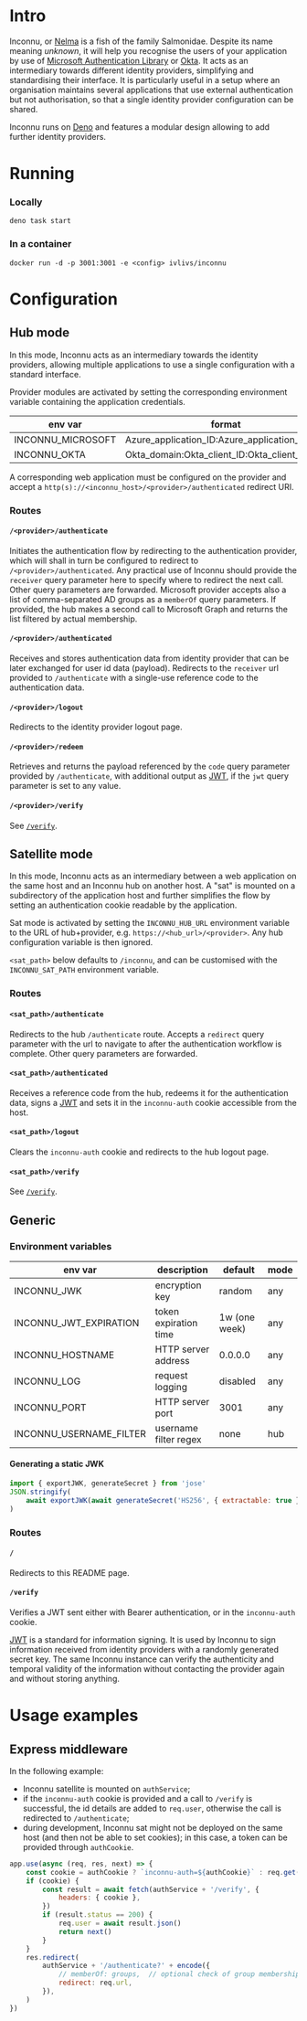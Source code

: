 # Intro

Inconnu, or [Nelma](https://en.wikipedia.org/wiki/Nelma) is a fish of the family
Salmonidae. Despite its name meaning _unknown_, it will help you recognise the
users of your application by use of
[Microsoft Authentication Library](https://docs.microsoft.com/en-us/azure/active-directory/develop/msal-overview)
or [Okta](https://www.okta.com/). It acts as an intermediary towards different
identity providers, simplifying and standardising their interface. It is
particularly useful in a setup where an organisation maintains several
applications that use external authentication but not authorisation, so that a
single identity provider configuration can be shared.

Inconnu runs on [Deno](https://deno.land/) and features a modular design
allowing to add further identity providers.

# Running

### Locally

`deno task start`

### In a container

`docker run -d -p 3001:3001 -e <config> ivlivs/inconnu`

# Configuration

## Hub mode

In this mode, Inconnu acts as an intermediary towards the identity providers,
allowing multiple applications to use a single configuration with a standard
interface.

Provider modules are activated by setting the corresponding environment variable
containing the application credentials.

| env var           | format                                        |
| ----------------- | --------------------------------------------- |
| INCONNU_MICROSOFT | Azure_application_ID:Azure_application_secret |
| INCONNU_OKTA      | Okta_domain:Okta_client_ID:Okta_client_secret |

A corresponding web application must be configured on the provider and accept a
`http(s)://<inconnu_host>/<provider>/authenticated` redirect URI.

### Routes

#### `/<provider>/authenticate`

Initiates the authentication flow by redirecting to the authentication provider,
which will shall in turn be configured to redirect to
`/<provider>/authenticated`. Any practical use of Inconnu should provide the
`receiver` query parameter here to specify where to redirect the next call.
Other query parameters are forwarded. Microsoft provider accepts also a list of
comma-separated AD groups as a `memberOf` query parameters. If provided, the hub
makes a second call to Microsoft Graph and returns the list filtered by actual
membership.

#### `/<provider>/authenticated`

Receives and stores authentication data from identity provider that can be later
exchanged for user id data (payload). Redirects to the `receiver` url provided
to `/authenticate` with a single-use reference code to the authentication data.

#### `/<provider>/logout`

Redirects to the identity provider logout page.

#### `/<provider>/redeem`

Retrieves and returns the payload referenced by the `code` query parameter
provided by `/authenticate`, with additional output as [JWT](#jwt), if the `jwt`
query parameter is set to any value.

#### `/<provider>/verify`

See [`/verify`](#verify).

## Satellite mode

In this mode, Inconnu acts as an intermediary between a web application on the
same host and an Inconnu hub on another host. A "sat" is mounted on a
subdirectory of the application host and further simplifies the flow by setting
an authentication cookie readable by the application.

Sat mode is activated by setting the `INCONNU_HUB_URL` environment variable to
the URL of hub+provider, e.g. `https://<hub_url>/<provider>`. Any hub
configuration variable is then ignored.

`<sat_path>` below defaults to `/inconnu`, and can be customised with the
`INCONNU_SAT_PATH` environment variable.

### Routes

#### `<sat_path>/authenticate`

Redirects to the hub `/authenticate` route. Accepts a `redirect` query parameter
with the url to navigate to after the authentication workflow is complete. Other
query parameters are forwarded.

#### `<sat_path>/authenticated`

Receives a reference code from the hub, redeems it for the authentication data,
signs a [JWT](#jwt) and sets it in the `inconnu-auth` cookie accessible from the
host.

#### `<sat_path>/logout`

Clears the `inconnu-auth` cookie and redirects to the hub logout page.

#### `<sat_path>/verify`

See [`/verify`](#verify).

## Generic

### Environment variables

| env var                 | description           | default       | mode |
| ----------------------- | --------------------- | ------------- | ---- |
| INCONNU_JWK             | encryption key        | random        | any  |
| INCONNU_JWT_EXPIRATION  | token expiration time | 1w (one week) | any  |
| INCONNU_HOSTNAME        | HTTP server address   | 0.0.0.0       | any  |
| INCONNU_LOG             | request logging       | disabled      | any  |
| INCONNU_PORT            | HTTP server port      | 3001          | any  |
| INCONNU_USERNAME_FILTER | username filter regex | none          | hub  |

#### Generating a static JWK

```js
import { exportJWK, generateSecret } from 'jose'
JSON.stringify(
    await exportJWK(await generateSecret('HS256', { extractable: true })),
)
```

### Routes

#### `/`

Redirects to this README page.

#### `/verify` <a name="verify"></a>

Verifies a JWT sent either with Bearer authentication, or in the `inconnu-auth`
cookie.

<a name="jwt"></a>[JWT](https://en.wikipedia.org/wiki/JSON_Web_Token) is a
standard for information signing. It is used by Inconnu to sign information
received from identity providers with a randomly generated secret key. The same
Inconnu instance can verify the authenticity and temporal validity of the
information without contacting the provider again and without storing anything.

# Usage examples

## Express middleware

In the following example:

- Inconnu satellite is mounted on `authService`;
- if the `inconnu-auth` cookie is provided and a call to `/verify` is
  successful, the id details are added to `req.user`, otherwise the call is
  redirected to `/authenticate`;
- during development, Inconnu sat might not be deployed on the same host (and
  then not be able to set cookies); in this case, a token can be provided
  through `authCookie`.

```js
app.use(async (req, res, next) => {
    const cookie = authCookie ? `inconnu-auth=${authCookie}` : req.get('cookie')
    if (cookie) {
        const result = await fetch(authService + '/verify', {
            headers: { cookie },
        })
        if (result.status == 200) {
            req.user = await result.json()
            return next()
        }
    }
    res.redirect(
        authService + '/authenticate?' + encode({
            // memberOf: groups,  // optional check of group membership (only MS)
            redirect: req.url,
        }),
    )
})
```
